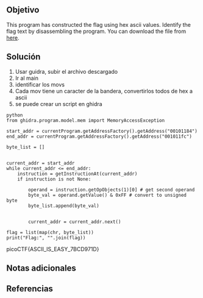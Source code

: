 ## Objetivo
This program has constructed the flag using hex ascii values. Identify the flag text by disassembling the program. You can download the file from [here](https://artifacts.picoctf.net/c/507/asciiftw).
## Solución
1. Usar guidra, subir el archivo descargado
2. Ir al main
3. identificar los movs
4. Cada mov tiene un caracter de la bandera, convertirlos todos de hex a ascii
5. se puede crear un script en ghidra
```
python
from ghidra.program.model.mem import MemoryAccessException

start_addr = currentProgram.getAddressFactory().getAddress("00101184")
end_addr = currentProgram.getAddressFactory().getAddress("001011fc")

byte_list = []


current_addr = start_addr
while current_addr <= end_addr:
	instruction = getInstructionAt(current_addr)
	if instruction is not None:
		
		operand = instruction.getOpObjects(1)[0] # get second operand
		byte_val = operand.getValue() & 0xFF # convert to unsigned byte
		byte_list.append(byte_val)
                
       
        current_addr = current_addr.next()

flag = list(map(chr, byte_list))
print("Flag:", "".join(flag))
```

picoCTF{ASCII_IS_EASY_7BCD971D}
## Notas adicionales
## Referencias